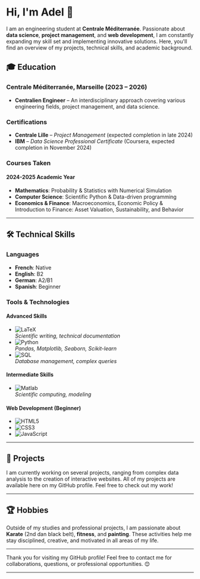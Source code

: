 # Hi, I'm Adel 👋

I am an engineering student at **Centrale Méditerranée**. Passionate about **data science**, **project management**, and **web development**, I am constantly expanding my skill set and implementing innovative solutions. Here, you'll find an overview of my projects, technical skills, and academic background.

## 🎓 Education

### Centrale Méditerranée, Marseille (2023 – 2026)
- **Centralien Engineer** – An interdisciplinary approach covering various engineering fields, project management, and data science.

### Certifications
- **Centrale Lille** – *Project Management* (expected completion in late 2024)
- **IBM** – *Data Science Professional Certificate* (Coursera, expected completion in November 2024)

### Courses Taken
#### 2024-2025 Academic Year
- **Mathematics**: Probability & Statistics with Numerical Simulation
- **Computer Science**: Scientific Python & Data-driven programming
- **Economics & Finance**: Macroeconomics, Economic Policy & Introduction to Finance: Asset Valuation, Sustainability, and Behavior

---

## 🛠 Technical Skills

### Languages
- **French**: Native
- **English**: B2
- **German**: A2/B1
- **Spanish**: Beginner

### Tools & Technologies

#### Advanced Skills
- ![LaTeX](https://img.shields.io/badge/LaTeX-008080?style=flat&logo=latex&logoColor=white)  
  *Scientific writing, technical documentation*
- ![Python](https://img.shields.io/badge/Python-3776AB?style=flat&logo=python&logoColor=white)  
  *Pandas, Matplotlib, Seaborn, Scikit-learn*
- ![SQL](https://img.shields.io/badge/SQL-4479A1?style=flat&logo=sql&logoColor=white)  
  *Database management, complex queries*

#### Intermediate Skills
- ![Matlab](https://img.shields.io/badge/Matlab-0076A8?style=flat&logo=matlab&logoColor=white)  
  *Scientific computing, modeling*

#### Web Development (Beginner)
- ![HTML5](https://img.shields.io/badge/HTML5-E34F26?style=flat&logo=html5&logoColor=white)  
- ![CSS3](https://img.shields.io/badge/CSS3-1572B6?style=flat&logo=css3&logoColor=white)  
- ![JavaScript](https://img.shields.io/badge/JavaScript-F7DF1E?style=flat&logo=javascript&logoColor=black)  

---

## 🚀 Projects

I am currently working on several projects, ranging from complex data analysis to the creation of interactive websites. All of my projects are available here on my GitHub profile. Feel free to check out my work!

---

## 🏆 Hobbies

Outside of my studies and professional projects, I am passionate about **Karate** (2nd dan black belt), **fitness**, and **painting**. These activities help me stay disciplined, creative, and motivated in all areas of my life.

---

Thank you for visiting my GitHub profile! Feel free to contact me for collaborations, questions, or professional opportunities. 😊

---
